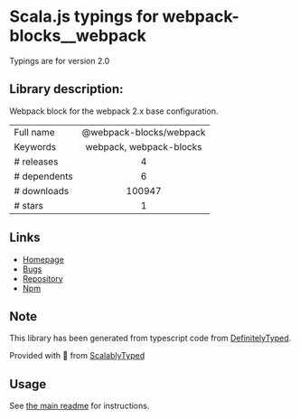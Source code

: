 
# Scala.js typings for webpack-blocks__webpack

Typings are for version 2.0

## Library description:
Webpack block for the webpack 2.x base configuration.

|                    |                 |
| ------------------ | :-------------: |
| Full name          | @webpack-blocks/webpack |
| Keywords           | webpack, webpack-blocks |
| # releases         | 4 |
| # dependents       | 6 |
| # downloads        | 100947 |
| # stars            | 1 |

## Links
- [Homepage](https://github.com/andywer/webpack-blocks#readme)
- [Bugs](https://github.com/andywer/webpack-blocks/issues)
- [Repository](https://github.com/andywer/webpack-blocks)
- [Npm](https://www.npmjs.com/package/%40webpack-blocks%2Fwebpack)
    


## Note
This library has been generated from typescript code from [DefinitelyTyped](https://definitelytyped.org).

Provided with :purple_heart: from [ScalablyTyped](https://github.com/oyvindberg/ScalablyTyped)

## Usage
See [the main readme](../../readme.md) for instructions.


